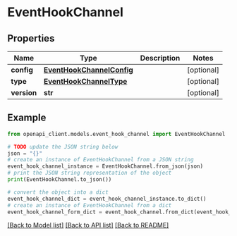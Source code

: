 # EventHookChannel


## Properties

Name | Type | Description | Notes
------------ | ------------- | ------------- | -------------
**config** | [**EventHookChannelConfig**](EventHookChannelConfig.md) |  | [optional] 
**type** | [**EventHookChannelType**](EventHookChannelType.md) |  | [optional] 
**version** | **str** |  | [optional] 

## Example

```python
from openapi_client.models.event_hook_channel import EventHookChannel

# TODO update the JSON string below
json = "{}"
# create an instance of EventHookChannel from a JSON string
event_hook_channel_instance = EventHookChannel.from_json(json)
# print the JSON string representation of the object
print(EventHookChannel.to_json())

# convert the object into a dict
event_hook_channel_dict = event_hook_channel_instance.to_dict()
# create an instance of EventHookChannel from a dict
event_hook_channel_form_dict = event_hook_channel.from_dict(event_hook_channel_dict)
```
[[Back to Model list]](../README.md#documentation-for-models) [[Back to API list]](../README.md#documentation-for-api-endpoints) [[Back to README]](../README.md)


